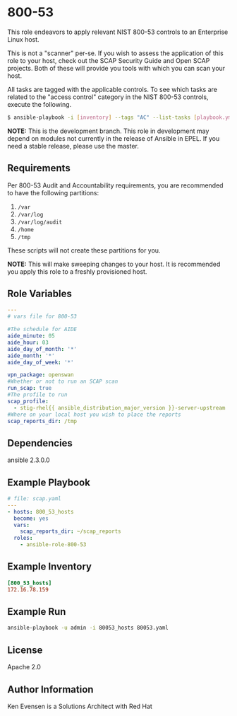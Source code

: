 800-53
=========

This role endeavors to apply relevant NIST 800-53 controls to an Enterprise Linux host.

This is not a "scanner" per-se.  If you wish to assess the application of this role to your host, check out the SCAP Security Guide and Open SCAP projects.  Both of these will provide you tools with which you can scan your host.

All tasks are tagged with the applicable controls.  To see which tasks are related to the "access control" category in the NIST 800-53 controls, execute the following.

```bash
$ ansible-playbook -i [inventory] --tags "AC" --list-tasks [playbook.yml]
```

**NOTE:** This is the development branch.  This role in development may depend on modules not currently in the release of Ansible in EPEL.  If you need a stable release, please use the master.

Requirements
------------

Per 800-53 Audit and Accountability requirements, you are recommended to have the following partitions:

1. `/var`
2. `/var/log`
3. `/var/log/audit`
4. `/home`
5. `/tmp`

These scripts will not create these partitions for you.

**NOTE:** This will make sweeping changes to your host.  It is recommended you apply this role to a freshly provisioned host.

Role Variables
--------------
```yaml
---
# vars file for 800-53

#The schedule for AIDE
aide_minute: 05
aide_hour: 03
aide_day_of_month: '*'
aide_month: '*'
aide_day_of_week: '*'

vpn_package: openswan
#Whether or not to run an SCAP scan
run_scap: true
#The profile to run
scap_profile:
  - stig-rhel{{ ansible_distribution_major_version }}-server-upstream
#Where on your local host you wish to place the reports
scap_reports_dir: /tmp
```
Dependencies
------------

ansible 2.3.0.0

Example Playbook
----------------

```yaml
# file: scap.yaml
---
- hosts: 800_53_hosts
  become: yes
  vars:
    scap_reports_dir: ~/scap_reports
  roles:
    - ansible-role-800-53
```
Example Inventory
-----------------
```ini
[800_53_hosts]
172.16.78.159
```
Example Run
-----------
```bash
ansible-playbook -u admin -i 80053_hosts 80053.yaml
```

License
-------

Apache 2.0

Author Information
------------------

Ken Evensen is a Solutions Architect with Red Hat
